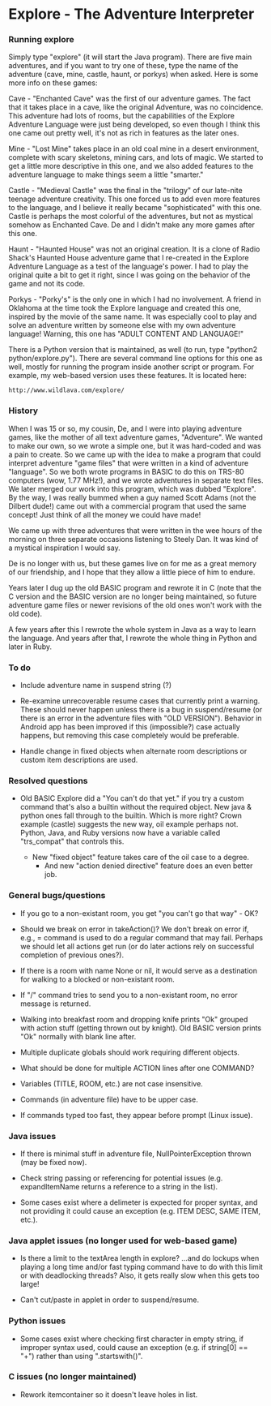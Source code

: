# Explore - The Adventure Interpreter #


### Running explore ###

Simply type "explore" (it will start the Java program). There are five
main adventures, and if you want to try one of these, type the name of
the adventure (cave, mine, castle, haunt, or porkys) when asked. Here is
some more info on these games:


Cave - "Enchanted Cave" was the first of our adventure games. The fact
that it takes place in a cave, like the original Adventure, was no
coincidence. This adventure had lots of rooms, but the capabilities of the
Explore Adventure Language were just being developed, so even though I think
this one came out pretty well, it's not as rich in features as the later ones.

Mine - "Lost Mine" takes place in an old coal mine in a desert environment,
complete with scary skeletons, mining cars, and lots of magic. We started to
get a little more descriptive in this one, and we also added features to
the adventure language to make things seem a little "smarter."

Castle - "Medieval Castle" was the final in the "trilogy" of our late-nite
teenage adventure creativity. This one forced us to add even more features to
the language, and I believe it really became "sophisticated" with this one.
Castle is perhaps the most colorful of the adventures, but not as mystical
somehow as Enchanted Cave. De and I didn't make any more games after this one.

Haunt - "Haunted House" was not an original creation. It is a clone of
Radio Shack's Haunted House adventure game that I re-created in the
Explore Adventure Language as a test of the language's power. I had to
play the original quite a bit to get it right, since I was going on the
behavior of the game and not its code.

Porkys - "Porky's" is the only one in which I had no involvement. A friend
in Oklahoma at the time took the Explore language and created this one,
inspired by the movie of the same name. It was especially cool to play and
solve an adventure written by someone else with my own adventure language!
Warning, this one has "ADULT CONTENT AND LANGUAGE!"


There is a Python version that is maintained, as well (to run, type
"python2 python/explore.py"). There are several command line options
for this one as well, mostly for running the program inside another script
or program. For example, my web-based version uses these features.
It is located here:

    http://www.wildlava.com/explore/


### History ###

When I was 15 or so, my cousin, De, and I were into playing adventure games,
like the mother of all text adventure games, "Adventure". We wanted to make
our own, so we wrote a simple one, but it was hard-coded and was a pain
to create. So we came up with the idea to make a program that could interpret
adventure "game files" that were written in a kind of adventure "language".
So we both wrote programs in BASIC to do this on TRS-80 computers (wow,
1.77 MHz!), and we wrote adventures in separate text files. We later merged
our work into this program, which was dubbed "Explore". By the way, I was
really bummed when a guy named Scott Adams (not the Dilbert dude!) came out
with a commercial program that used the same concept! Just think of all the
money we could have made!

We came up with three adventures that were written in the wee hours of the
morning on three separate occasions listening to Steely Dan. It was kind of
a mystical inspiration I would say.

De is no longer with us, but these games live on for me as a great memory
of our friendship, and I hope that they allow a little piece of him to endure.

Years later I dug up the old BASIC program and rewrote it in C (note that the
C version and the BASIC version are no longer being maintained, so future
adventure game files or newer revisions of the old ones won't work with the
old code).

A few years after this I rewrote the whole system in Java as a way to learn
the language. And years after that, I rewrote the whole thing in Python and
later in Ruby.


### To do ###

* Include adventure name in suspend string (?)

* Re-examine unrecoverable resume cases that currently print a warning.
  These should never happen unless there is a bug in suspend/resume
  (or there is an error in the adventure files with "OLD VERSION").
  Behavior in Android app has been improved if this (impossible?) case
  actually happens, but removing this case completely would be preferable.

* Handle change in fixed objects when alternate room descriptions or
  custom item descriptions are used.


### Resolved questions ###

* Old BASIC Explore did a "You can't do that yet." if you try a custom
  command that's also a builtin without the required object. New
  java & python ones fall through to the builtin. Which is more right?
  Crown example (castle) suggests the new way, oil example perhaps not.
  Python, Java, and Ruby versions now have a variable called "trs_compat"
  that controls this.

  - New "fixed object" feature takes care of the oil case to a degree.
    - And new "action denied directive" feature does an even better job.


### General bugs/questions ###

* If you go to a non-existant room, you get "you can't go that way" - OK?

* Should we break on error in takeAction()? We don't break on error if, e.g.,
  = command is used to do a regular command that may fail. Perhaps we should
  let all actions get run (or do later actions rely on successful completion
  of previous ones?).

* If there is a room with name None or nil, it would serve as a destination
  for walking to a blocked or non-existant room.

* If "/" command tries to send you to a non-existant room, no error
  message is returned.

* Walking into breakfast room and dropping knife prints "Ok"
  grouped with action stuff (getting thrown out by knight).
  Old BASIC version prints "Ok" normally with blank line after.

* Multiple duplicate globals should work requiring different objects.

* What should be done for multiple ACTION lines after one COMMAND?

* Variables (TITLE, ROOM, etc.) are not case insensitive.

* Commands (in adventure file) have to be upper case.

* If commands typed too fast, they appear before prompt (Linux issue).


### Java issues ###

* If there is minimal stuff in adventure file, NullPointerException thrown
  (may be fixed now).

* Check string passing or referencing for potential issues
  (e.g. expandItemName returns a reference to a string in the list).

* Some cases exist where a delimeter is expected for proper syntax,
  and not providing it could cause an exception (e.g. ITEM DESC,
  SAME ITEM, etc.).


### Java applet issues (no longer used for web-based game) ###

* Is there a limit to the textArea length in explore?
  ...and do lockups when playing a long time and/or fast typing command<cr>
  have to do with this limit or with deadlocking threads?
  Also, it gets really slow when this gets too large!

* Can't cut/paste in applet in order to suspend/resume.


### Python issues ###

* Some cases exist where checking first character in empty string,
  if improper syntax used, could cause an exception (e.g. if string[0] == "+")
  rather than using ".startswith()".


### C issues (no longer maintained) ###

* Rework itemcontainer so it doesn't leave holes in list.
